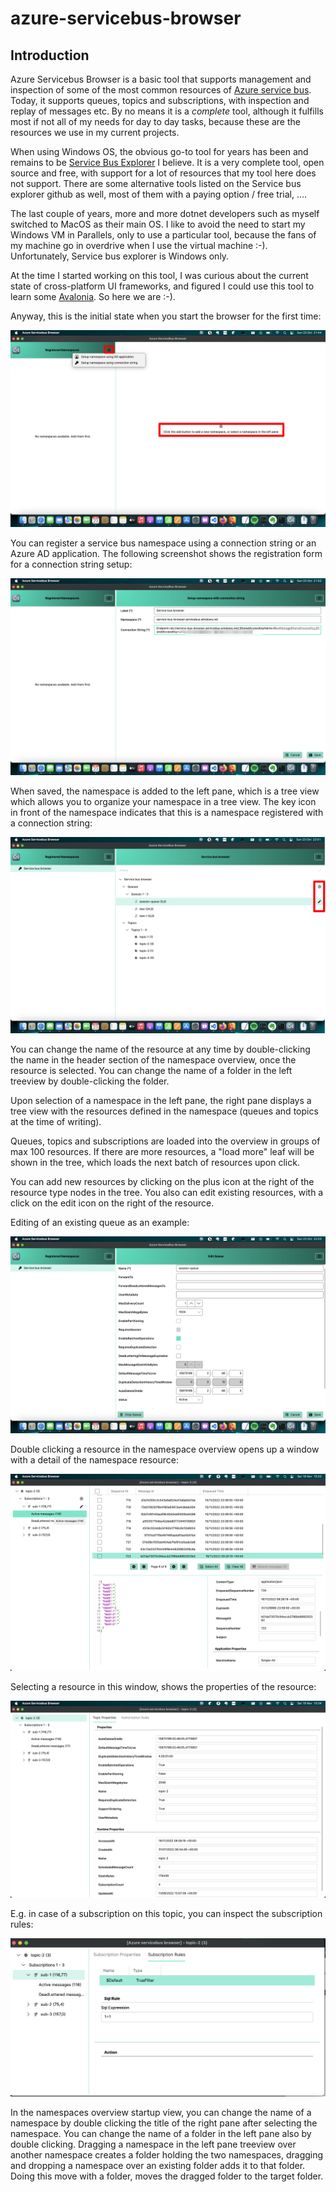 # azure-servicebus-browser
## Introduction
Azure Servicebus Browser is a basic tool that supports management and inspection of some of the most common resources of [Azure service bus](https://azure.microsoft.com/en-us/products/service-bus/). Today, it supports queues, topics and subscriptions, with inspection and replay of messages etc. By no means it is a *complete* tool, although it fulfills most if not all of my needs for day to day tasks, because these are the resources we use in my current projects.

When using Windows OS, the obvious go-to tool for years has been and remains to be [Service Bus Explorer](https://github.com/paolosalvatori/ServiceBusExplorer) I believe. It is a very complete tool, open source and free, with support for a lot of resources that my tool here does not support. There are some alternative tools listed on the Service bus explorer github as well, most of them with a paying option / free trial, ....

The last couple of years, more and more dotnet developers such as myself switched to MacOS as their main OS. I like to avoid the need to start my Windows VM in Parallels, only to use a particular tool, because the fans of my machine go in overdrive when I use the virtual machine :-). Unfortunately, Service bus explorer is Windows only. 

At the time I started working on this tool, I was curious about the current state of cross-platform UI frameworks, and figured I could use this tool to learn some [Avalonia](https://avaloniaui.net). So here we are :-).

Anyway, this is the initial state when you start the browser for the first time:

![Empty State](assets/empty_state.png)

You can register a service bus namespace using a connection string or an Azure AD application. The following screenshot shows the registration form for a connection string setup:

![Setup namespace with connection string](assets/Setup%20connection%20string%20connection.png)

When saved, the namespace is added to the left pane, which is a tree view which allows you to organize your namespace in a tree view. The key icon in front of the namespace indicates that this is a namespace registered with a connection string:

![Namespace overview](assets/namespace%20overview.png)

You can change the name of the resource at any time by double-clicking the name in the header section of the namespace overview, once the resource is selected. You can change the name of a folder in the left treeview by double-clicking the folder.

Upon selection of a namespace in the left pane, the right pane displays a tree view with the resources defined in the namespace (queues and topics at the time of writing). 

Queues, topics and subscriptions are loaded into the overview in groups of max 100 resources. If there are more resources, a "load more" leaf will be shown in the tree, which loads the next batch of resources upon click.

You can add new resources by clicking on the plus icon at the right of the resource type nodes in the tree. You also can edit existing resources, with a click on the edit icon on the right of the resource.

Editing of an existing queue as an example:

![Edit resource](assets/Edit%20existing%20queue.png)

Double clicking a resource in the namespace overview opens up a window with a detail of the namespace resource:

![](assets/Namespace%20resource%20detail%20with%20messages.png)

Selecting a resource in this window, shows the properties of the resource:

![](assets/Namespace%20resource%20properties.png)

E.g. in case of a subscription on this topic, you can inspect the subscription rules:

![](assets/Subscription%20rules.png)

In the namespaces overview startup view, you can change the name of a namespace by double clicking the title of the right pane after selecting the namespace. 
You can change the name of a folder in the left pane also by double clicking. 
Dragging a namespace in the left pane treeview over another namespace creates a folder holding the two namespaces, dragging and dropping a namespace over an existing folder adds it to that folder. Doing this move with a folder, moves the dragged folder to the target folder.